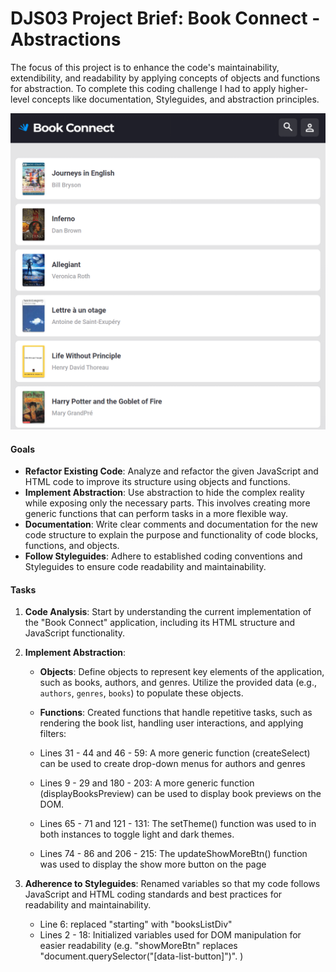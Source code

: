 # DJS03 Project Brief: Book Connect - Abstractions

The focus of this project is to enhance the code's maintainability, extendibility, and readability by applying concepts of objects and functions for abstraction. To complete this coding challenge I had to apply higher-level concepts like documentation, Styleguides, and abstraction principles.

![alt text](image.png)

#### Goals

- **Refactor Existing Code**: Analyze and refactor the given JavaScript and HTML code to improve its structure using objects and functions.
- **Implement Abstraction**: Use abstraction to hide the complex reality while exposing only the necessary parts. This involves creating more generic functions that can perform tasks in a more flexible way.
- **Documentation**: Write clear comments and documentation for the new code structure to explain the purpose and functionality of code blocks, functions, and objects.
- **Follow Styleguides**: Adhere to established coding conventions and Styleguides to ensure code readability and maintainability.

#### Tasks

1. **Code Analysis**: Start by understanding the current implementation of the "Book Connect" application, including its HTML structure and JavaScript functionality.

2. **Implement Abstraction**:

   - **Objects**: Define objects to represent key elements of the application, such as books, authors, and genres. Utilize the provided data (e.g., `authors`, `genres`, `books`) to populate these objects.

   - **Functions**: Created functions that handle repetitive tasks, such as rendering the book list, handling user interactions, and applying filters:

   - Lines 31 - 44 and 46 - 59: A more generic function (createSelect) can be used to create drop-down menus for authors and genres
   - Lines 9 - 29 and 180 - 203: A more generic function (displayBooksPreview) can be used to display book previews on the DOM.
   - Lines 65 - 71 and 121 - 131: The setTheme() function was used to in both instances to toggle light and dark themes.
   - Lines 74 - 86 and 206 - 215: The updateShowMoreBtn() function was used to display the show more button on the page

3. **Adherence to Styleguides**: Renamed variables so that my code follows JavaScript and HTML coding standards and best practices for readability and maintainability.

   - Line 6: replaced "starting" with "booksListDiv"
   - Lines 2 - 18: Initialized variables used for DOM manipulation for easier readability (e.g. "showMoreBtn" replaces "document.querySelector("[data-list-button]")". )

